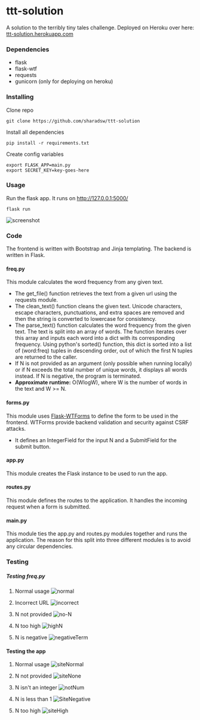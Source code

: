 # ttt-solution
A solution to the terribly tiny tales challenge. Deployed on Heroku over here: [ttt-solution.herokuapp.com](https://ttt-solution.herokuapp.com)

### Dependencies
* flask
* flask-wtf
* requests
* gunicorn (only for deploying on heroku)

### Installing
Clone repo
```
git clone https://github.com/sharadsw/ttt-solution
```
Install all dependencies
```
pip install -r requirements.txt
```
Create config variables
```
export FLASK_APP=main.py
export SECRET_KEY=key-goes-here
```

### Usage
Run the flask app. It runs on http://127.0.0.1:5000/
```
flask run
```
![screenshot](http://u.cubeupload.com/gooseyloosey/ttt.png)

### Code
The frontend is written with Bootstrap and Jinja templating. The backend is written in Flask.

#### freq.py
This module calculates the word frequency from any given text.
* The get_file() function retrieves the text from a given url using the requests module.
* The clean_text() function cleans the given text. Unicode characters, escape characters, punctuations, and extra spaces are removed and then the string is converted to lowercase for consistency.
* The parse_text() function calculates the word frequency from the given text. The text is split into an array of words. The function iterates over this array and inputs each word into a dict with its corresponding frequency. Using python's sorted() function, this dict is sorted into a list of (word:freq) tuples in descending order, out of which the first N tuples are returned to the caller.
* If N is not provided as an argument (only possible when running locally) or if N exceeds the total number of unique words, it displays all words instead. If N is negative, the program is terminated.
* **Approximate runtime:** O(WlogW), where W is the number of words in the text and W >= N.

#### forms.py
This module uses [Flask-WTForms](https://github.com/lepture/flask-wtf) to define the form to be used in the frontend. WTForms provide backend validation and security against CSRF attacks.
* It defines an IntegerField for the input N and a SubmitField for the submit button.

#### app.py
This module creates the Flask instance to be used to run the app.

#### routes.py
This module defines the routes to the application. It handles the incoming request when a form is submitted.

#### main.py
This module ties the app.py and routes.py modules together and runs the application. The reason for this split into three different modules is to avoid any circular dependencies.

### Testing
##### Testing freq.py
1. Normal usage
![normal](http://u.cubeupload.com/gooseyloosey/normal.png)

2. Incorrect URL
![incorrect](http://u.cubeupload.com/gooseyloosey/incorrect.png)

3. N not provided
![no-N](http://u.cubeupload.com/gooseyloosey/noInpur.png)

4. N too high
![highN](http://u.cubeupload.com/gooseyloosey/tooHigh.png)

5. N is negative
![negativeTerm](http://u.cubeupload.com/gooseyloosey/negativeTerm.png)

#### Testing the app
1. Normal usage
![siteNormal](http://u.cubeupload.com/gooseyloosey/siteNormal.png)

2. N not provided
![siteNone](http://u.cubeupload.com/gooseyloosey/siteNone.png)

3. N isn't an integer
![notNum](http://u.cubeupload.com/gooseyloosey/notNum.png)

4. N is less than 1
![SiteNegative](http://u.cubeupload.com/gooseyloosey/negative.png)

5. N too high
![siteHigh](http://u.cubeupload.com/gooseyloosey/siteHigh.png)